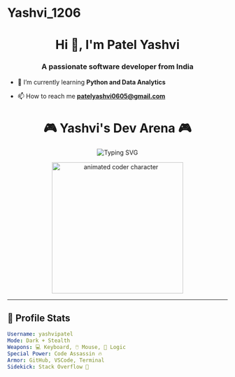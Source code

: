 # Yashvi_1206
<h1 align="center">Hi 👋, I'm Patel Yashvi</h1>
<h3 align="center">A passionate software developer from India</h3>

- 🌱 I’m currently learning **Python and Data Analytics**

- 📫 How to reach me **patelyashvi0605@gmail.com**

<!-- Dark Themed | Animated Character | Gaming Style -->

<h1 align="center" style="color:dark;">🎮 Yashvi's Dev Arena 🎮</h1>

<p align="center">
  <img src="https://readme-typing-svg.herokuapp.com?font=Fira+Code&size=24&pause=1000&color=F70000&vCenter=true&center=true&width=435&lines=💻+Full+Stack+Warrior;🔫+Code+Sniper+in+Python%2C+JS%2C+PHP;🎯+Always+Ready+for+Boss+Bug+Battles;👾+React+and+Node+Ninja" alt="Typing SVG" />
</p>

<p align="center">
  <img src="https://i.pinimg.com/originals/7d/c2/9c/7dc29c4964cc2cf9a64e1c2caa57fa9c.gif" width="300" alt="animated coder character"/>
</p>

---

## 🧠 Profile Stats

```yaml
Username: yashvipatel
Mode: Dark + Stealth
Weapons: 💻 Keyboard, 🖱️ Mouse, 🎯 Logic
Special Power: Code Assassin 🔥
Armor: GitHub, VSCode, Terminal
Sidekick: Stack Overflow 🤖

